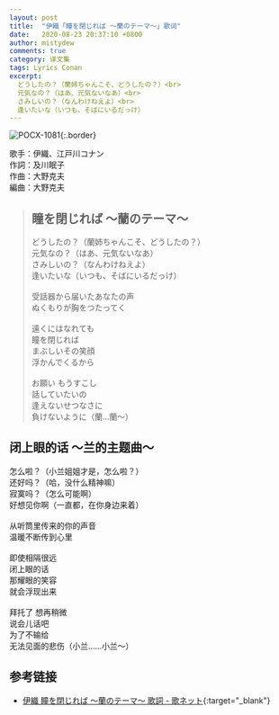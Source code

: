 ```yaml
---
layout: post
title:  "伊織「瞳を閉じれば 〜蘭のテーマ〜」歌词"
date:   2020-08-23 20:37:10 +0800
author: mistydew
comments: true
category: 译文集
tags: Lyrics Conan
excerpt:
  どうしたの？（蘭姉ちゃんこそ、どうしたの？）<br>
  元気なの？（はあ、元気ないなあ）<br>
  さみしいの？（なんわけねえよ）<br>
  逢いたいな（いつも、そばにいるだっけ）
---
```

![POCX-1081](https://www.generasia.com/w/images/5/58/IORI_BGI_A.jpg){:.border}

歌手：伊織、江戸川コナン<br>
作詞：及川眠子<br>
作曲：大野克夫<br>
編曲：大野克夫

<blockquote class="original">
  <h2>瞳を閉じれば 〜蘭のテーマ〜</h2>
  <p>
    どうしたの？（蘭姉ちゃんこそ、どうしたの？）<br>
    元気なの？（はあ、元気ないなあ）<br>
    さみしいの？（なんわけねえよ）<br>
    逢いたいな（いつも、そばにいるだっけ）<br>
    <br>
    受話器から届いたあなたの声<br>
    ぬくもりが胸をつたってく<br>
    <br>
    遠くにはなれても<br>
    瞳を閉じれば<br>
    まぶしいその笑顔<br>
    浮かんでくるから<br>
    <br>
    お願い もうすこし<br>
    話していたいの<br>
    逢えないせつなさに<br>
    負けないように（蘭…蘭〜）
  </p>
</blockquote>

<div class="translation">
  <h2>闭上眼的话 ～兰的主题曲～</h2>
  <p>
    怎么啦？（小兰姐姐才是，怎么啦？）<br>
    还好吗？（哈，没什么精神嘛）<br>
    寂寞吗？（怎么可能啊）<br>
    好想见你啊（一直都，在你身边来着）<br>
    <br>
    从听筒里传来的你的声音<br>
    温暖不断传到心里<br>
    <br>
    即使相隔很远<br>
    闭上眼的话<br>
    那耀眼的笑容<br>
    就会浮现出来<br>
    <br>
    拜托了 想再稍微<br>
    说会儿话吧<br>
    为了不输给<br>
    无法见面的悲伤（小兰……小兰～）
  </p>
</div>

## 参考链接

* [伊織 瞳を閉じれば 〜蘭のテーマ〜 歌詞 - 歌ネット](https://www.uta-net.com/song/58235/){:target="_blank"}
